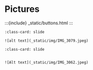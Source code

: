 # Pictures
<div id="slideshow">


:::{include} _static/buttons.html
:::

```{card}
:class-card: slide

![alt text](_static/img/IMG_3079.jpeg)
```

```{card}
:class-card: slide


![Alt text](_static/img/IMG_3062.jpeg)
```
</div>

